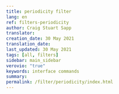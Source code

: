 ```yaml
---
title: periodicity filter
lang: en
ref: filters-periodicity
author: Craig Stuart Sapp
translator: 
creation_date: 30 May 2021
translation_date: 
last_updated: 30 May 2021
tags: [all, filters]
sidebar: main_sidebar
verovio: "true"
keywords: interface commands 
summary: 
permalink: /filter/periodicity/index.html
---
```










